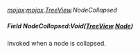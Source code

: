 _[mojox](../../modules/mojox/mojox-module.md):[mojox](../../modules/mojox/mojox-module.md).[TreeView](../../modules/mojox/mojox-treeview.md).NodeCollapsed_
##### Field NodeCollapsed:Void([TreeView](../../modules/mojox/mojox-treeview.md).[Node](../../modules/mojox/mojox-treeview-node.md))
Invoked when a node is collapsed.
